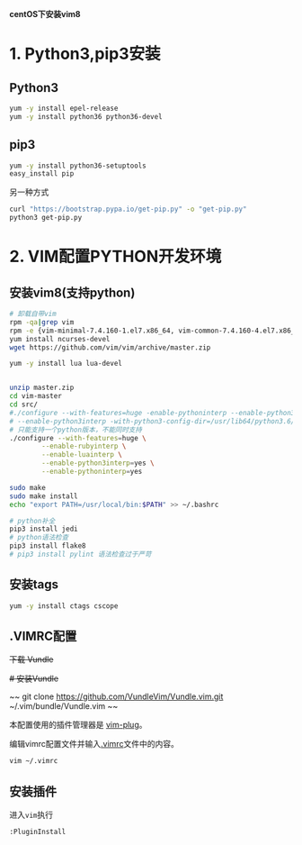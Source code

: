 **centOS下安装vim8**

# 1. Python3,pip3安装
## Python3

``` sh
yum -y install epel-release
yum -y install python36 python36-devel
```

## pip3
``` sh
yum -y install python36-setuptools
easy_install pip
```
另一种方式
``` sh
curl "https://bootstrap.pypa.io/get-pip.py" -o "get-pip.py"
python3 get-pip.py
```

# 2. VIM配置PYTHON开发环境

## 安装vim8(支持python)

``` sh
# 卸载自带vim
rpm -qa|grep vim
rpm -e {vim-minimal-7.4.160-1.el7.x86_64, vim-common-7.4.160-4.el7.x86_64, vim-enhanced-7.4.160-4.el7.x86_64, vim-filesystem-7.4.160-4.el7.x86_64}
yum install ncurses-devel
wget https://github.com/vim/vim/archive/master.zip

yum -y install lua lua-devel


unzip master.zip
cd vim-master
cd src/
#./configure --with-features=huge -enable-pythoninterp --enable-python3interp --with-python-config-dir=/u/usr/lib64/python2.7/config/ -with-python3-config-dir=/usr/lib64/python3.6/config-3.6m-x86_64-linux-gnu/sudo make
# --enable-python3interp -with-python3-config-dir=/usr/lib64/python3.6/config-3.6m-x86_64-linux-gnu/
# 只能支持一个python版本，不能同时支持
./configure --with-features=huge \
        --enable-rubyinterp \
        --enable-luainterp \
        --enable-python3interp=yes \
        --enable-pythoninterp=yes

sudo make
sudo make install
echo "export PATH=/usr/local/bin:$PATH" >> ~/.bashrc

# python补全
pip3 install jedi
# python语法检查
pip3 install flake8
# pip3 install pylint 语法检查过于严苛
```

## 安装tags

``` sh
yum -y install ctags cscope
```

## .VIMRC配置

~~下载 Vundle~~

~~# 安装Vundle~~

~~ git clone https://github.com/VundleVim/Vundle.vim.git ~/.vim/bundle/Vundle.vim ~~

本配置使用的插件管理器是 [vim-plug](https://github.com/junegunn/vim-plug)。

编辑vimrc配置文件并输入[.vimrc](https://github.com/Tianer1123/config/blob/master/vimrc/.vimrc)文件中的内容。
``` sh
vim ~/.vimrc
```

## 安装插件
进入`vim`执行
``` vim
:PluginInstall
```
